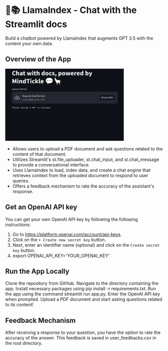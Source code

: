 # 🦙📚 LlamaIndex - Chat with the Streamlit docs

Build a chatbot powered by LlamaIndex that augments GPT 3.5 with the content  your own data.

## Overview of the App

<img src="app.png" width="75%">

- Allows users to upload a PDF document and ask questions related to the content of that document.
- Utilizes Streamlit's st.file_uploader, st.chat_input, and st.chat_message to provide a conversational interface.
- Uses LlamaIndex to load, index data, and create a chat engine that retrieves context from the uploaded document to respond to user queries.
- Offers a feedback mechanism to rate the accuracy of the assistant's response.



## Get an OpenAI API key

You can get your own OpenAI API key by following the following instructions:
1. Go to https://platform.openai.com/account/api-keys.
2. Click on the `+ Create new secret key` button.
3. Next, enter an identifier name (optional) and click on the `Create secret key` button.
4. export OPENAI_API_KEY='YOUR_OPENAI_KEY'


## Run the App Locally
Clone the repository from GitHub.
Navigate to the directory containing the app.
Install necessary packages using pip install -r requirements.txt.
Run the app using the command streamlit run app.py.
Enter the OpenAI API key when prompted.
Upload a PDF document and start asking questions related to its content!

## Feedback Mechanism
After receiving a response to your question, you have the option to rate the accuracy of the answer. This feedback is saved in user_feedbacks.csv in the root directory.